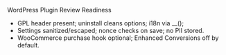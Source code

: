 WordPress Plugin Review Readiness

- GPL header present; uninstall cleans options; i18n via \_\_();
- Settings sanitized/escaped; nonce checks on save; no PII stored.
- WooCommerce purchase hook optional; Enhanced Conversions off by default.

